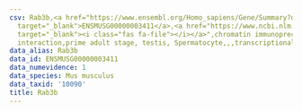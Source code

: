 ```yaml
---
csv: Rab3b,<a href="https://www.ensembl.org/Homo_sapiens/Gene/Summary?db=core;g=ENSMUSG00000003411"
  target="_blank">ENSMUSG00000003411</a>,<a href="https://www.ncbi.nlm.nih.gov/pubmed/25450459"
  target="_blank"><i class="fas fa-file"></i></a>",chromatin immunoprecipitation assay,direct
  interaction,prime adult stage, testis, Spermatocyte,,,transcriptional regulation,
data_alias: Rab3b
data_id: ENSMUSG00000003411
data_numevidence: 1
data_species: Mus musculus
data_taxid: '10090'
title: Rab3b
---
```

